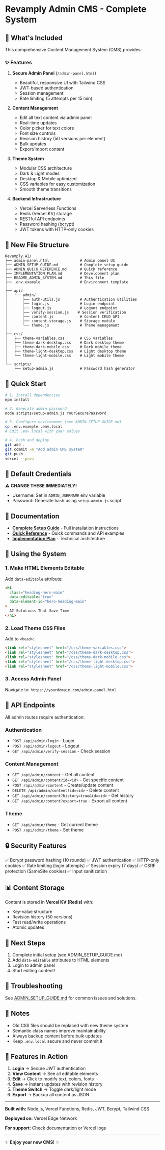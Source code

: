 # Revamply Admin CMS - Complete System

## 🎉 What's Included

This comprehensive Content Management System (CMS) provides:

### ✨ Features

1. **Secure Admin Panel** (`/admin-panel.html`)
   - Beautiful, responsive UI with Tailwind CSS
   - JWT-based authentication
   - Session management
   - Rate limiting (5 attempts per 15 min)

2. **Content Management**
   - Edit all text content via admin panel
   - Real-time updates
   - Color picker for text colors
   - Font size controls
   - Revision history (50 versions per element)
   - Bulk updates
   - Export/Import content

3. **Theme System**
   - Modular CSS architecture
   - Dark & Light modes
   - Desktop & Mobile optimized
   - CSS variables for easy customization
   - Smooth theme transitions

4. **Backend Infrastructure**
   - Vercel Serverless Functions
   - Redis (Vercel KV) storage
   - RESTful API endpoints
   - Password hashing (bcrypt)
   - JWT tokens with HTTP-only cookies

## 📁 New File Structure

```
Revamply.AI/
├── admin-panel.html              # Admin panel UI
├── ADMIN_SETUP_GUIDE.md          # Complete setup guide
├── ADMIN_QUICK_REFERENCE.md      # Quick reference
├── IMPLEMENTATION_PLAN.md        # Development plan
├── README_ADMIN_SYSTEM.md        # This file
├── .env.example                  # Environment template
│
├── api/
│   └── admin/
│       ├── auth-utils.js         # Authentication utilities
│       ├── login.js              # Login endpoint
│       ├── logout.js             # Logout endpoint
│       ├── verify-session.js    # Session verification
│       ├── content.js            # Content CRUD API
│       ├── content-storage.js    # Storage module
│       └── theme.js              # Theme management
│
├── css/
│   ├── theme-variables.css       # CSS variables
│   ├── theme-dark-desktop.css    # Dark desktop theme
│   ├── theme-dark-mobile.css     # Dark mobile theme
│   ├── theme-light-desktop.css   # Light desktop theme
│   └── theme-light-mobile.css    # Light mobile theme
│
└── scripts/
    └── setup-admin.js            # Password hash generator
```

## 🚀 Quick Start

```bash
# 1. Install dependencies
npm install

# 2. Generate admin password
node scripts/setup-admin.js YourSecurePassword

# 3. Configure environment (see ADMIN_SETUP_GUIDE.md)
cp .env.example .env.local
# Edit .env.local with your values

# 4. Push and deploy
git add .
git commit -m "Add admin CMS system"
git push
vercel --prod
```

## 🔐 Default Credentials

⚠️ **CHANGE THESE IMMEDIATELY!**

- Username: Set in `ADMIN_USERNAME` env variable
- Password: Generate hash using `setup-admin.js` script

## 📖 Documentation

- **[Complete Setup Guide](./ADMIN_SETUP_GUIDE.md)** - Full installation instructions
- **[Quick Reference](./ADMIN_QUICK_REFERENCE.md)** - Quick commands and API examples
- **[Implementation Plan](./IMPLEMENTATION_PLAN.md)** - Technical architecture

## 🎨 Using the System

### 1. Make HTML Elements Editable

Add `data-editable` attribute:

```html
<h1 
  class="heading-hero-main" 
  data-editable="true" 
  data-element-id="hero-heading-main"
>
  AI Solutions That Save Time
</h1>
```

### 2. Load Theme CSS Files

Add to `<head>`:

```html
<link rel="stylesheet" href="/css/theme-variables.css">
<link rel="stylesheet" href="/css/theme-dark-desktop.css">
<link rel="stylesheet" href="/css/theme-dark-mobile.css">
<link rel="stylesheet" href="/css/theme-light-desktop.css">
<link rel="stylesheet" href="/css/theme-light-mobile.css">
```

### 3. Access Admin Panel

Navigate to: `https://yourdomain.com/admin-panel.html`

## 🔌 API Endpoints

All admin routes require authentication:

### Authentication
- `POST /api/admin/login` - Login
- `POST /api/admin/logout` - Logout
- `GET /api/admin/verify-session` - Check session

### Content Management
- `GET /api/admin/content` - Get all content
- `GET /api/admin/content?id=<id>` - Get specific content
- `POST /api/admin/content` - Create/update content
- `DELETE /api/admin/content?id=<id>` - Delete content
- `GET /api/admin/content?history=true&id=<id>` - Get history
- `GET /api/admin/content?export=true` - Export all content

### Theme
- `GET /api/admin/theme` - Get current theme
- `POST /api/admin/theme` - Set theme

## 🔒 Security Features

✅ Bcrypt password hashing (10 rounds)
✅ JWT authentication
✅ HTTP-only cookies
✅ Rate limiting (login attempts)
✅ Session expiry (7 days)
✅ CSRF protection (SameSite cookies)
✅ Input sanitization

## 📊 Content Storage

Content is stored in **Vercel KV (Redis)** with:

- Key-value structure
- Revision history (50 versions)
- Fast read/write operations
- Atomic updates

## 🎯 Next Steps

1. Complete initial setup (see ADMIN_SETUP_GUIDE.md)
2. Add `data-editable` attributes to HTML elements
3. Login to admin panel
4. Start editing content!

## 🐛 Troubleshooting

See [ADMIN_SETUP_GUIDE.md](./ADMIN_SETUP_GUIDE.md#troubleshooting) for common issues and solutions.

## 📝 Notes

- Old CSS files should be replaced with new theme system
- Semantic class names improve maintainability
- Always backup content before bulk updates
- Keep `.env.local` secure and never commit it

## 🎉 Features in Action

1. **Login** → Secure JWT authentication
2. **View Content** → See all editable elements
3. **Edit** → Click to modify text, colors, fonts
4. **Save** → Instant updates with revision history
5. **Theme Switch** → Toggle dark/light mode
6. **Export** → Backup all content as JSON

---

**Built with:** Node.js, Vercel Functions, Redis, JWT, Bcrypt, Tailwind CSS

**Deployed on:** Vercel Edge Network

**For support:** Check documentation or Vercel logs

---

✨ **Enjoy your new CMS!** ✨
